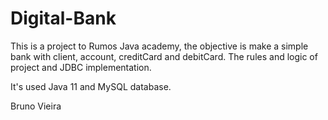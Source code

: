 # Digital-Bank

This is a project to Rumos Java academy, the objective is make a simple bank with client, account, creditCard and debitCard.
The rules and logic of project and JDBC implementation.

It's used Java 11 and MySQL database.

Bruno Vieira
